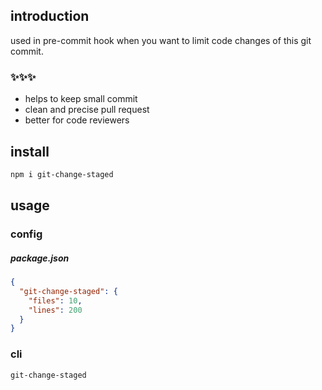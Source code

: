 ## introduction

used in pre-commit hook when you want to limit code changes of this git commit.

### ✨✨✨

- helps to keep small commit
- clean and precise pull request
- better for code reviewers

## install

```bash
npm i git-change-staged
```

## usage

### config

##### package.json

```json
{
  "git-change-staged": {
    "files": 10,
    "lines": 200
  }
}
```

### cli

```bash
git-change-staged
```
